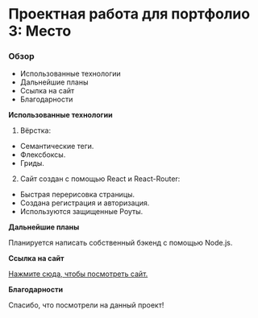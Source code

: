 # Проектная работа для портфолио 3: Место

### Обзор

* Использованные технологии
* Дальнейшие планы
* Ссылка на сайт
* Благодарности

**Использованные технологии**

1. Вёрстка:
  * Семантические теги.
  * Флексбоксы.
  * Гриды.
2. Сайт создан с помощью React и React-Router:
  * Быстрая перерисовка страницы.
  * Создана регистрация и авторизация.
  * Используются защищенные Роуты.

**Дальнейшие планы**

Планируется написать собственный бэкенд с помощью Node.js.

**Ссылка на сайт**

[Нажмите сюда, чтобы посмотреть сайт.](https://gendrarium.github.io/react-mesto-auth/#/)

**Благодарности**

Спасибо, что посмотрели на данный проект!
